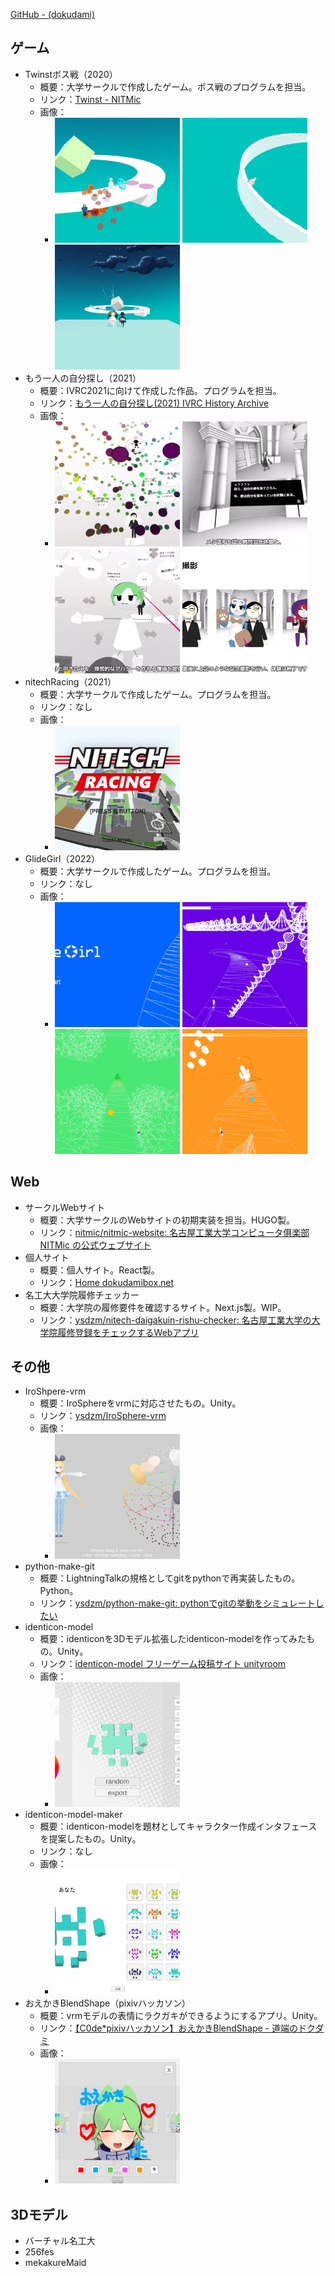 
[GitHub - (dokudami)](https://github.com/ysdzm)

## ゲーム

- Twinstボス戦（2020）
    - 概要：大学サークルで作成したゲーム。ボス戦のプログラムを担当。
    - リンク：[Twinst - NITMic](https://nitmic.club.nitech.ac.jp/post/0004/)
    - 画像：
        - <img src="image.png" alt="alt text" width="200" height="200" style="object-fit: cover;"> <img src="image-1.png" alt="alt text" width="200" height="200" style="object-fit: cover;"> <img src="image-2.png" alt="alt text" width="200" height="200" style="object-fit: cover;">
- もう一人の自分探し（2021）
    - 概要：IVRC2021に向けて作成した作品。プログラムを担当。
    - リンク：[もう一人の自分探し(2021) IVRC History Archive](https://ivrc.net/archive/%E3%82%82%E3%81%86%E4%B8%80%E4%BA%BA%E3%81%AE%E8%87%AA%E5%88%86%E6%8E%A2%E3%81%972021/)
    - 画像：
        - <img src="image-7.png" alt="alt text" width="200" height="200" style="object-fit: cover;"> <img src="image-9.png" alt="alt text" width="200" height="200" style="object-fit: cover;"> <img src="image-19.png" alt="alt text" width="200" height="200" style="object-fit: cover;"> <img src="image-20.png" alt="alt text" width="200" height="200" style="object-fit: cover;">
- nitechRacing（2021）
    - 概要：大学サークルで作成したゲーム。プログラムを担当。
    - リンク：なし
    - 画像：
        - <img src="image-14.png" alt="alt text" width="200" height="200" style="object-fit: cover;">
- GlideGirl（2022）
    - 概要：大学サークルで作成したゲーム。プログラムを担当。
    - リンク：なし
    - 画像：
        - <img src="image-12.png" alt="alt text" width="200" height="200" style="object-fit: cover;"> <img src="image-3.png" alt="alt text" width="200" height="200" style="object-fit: cover;"> <img src="image-4.png" alt="alt text" width="200" height="200" style="object-fit: cover;"> <img src="image-5.png" alt="alt text" width="200" height="200" style="object-fit: cover;">

## Web

- サークルWebサイト
    - 概要：大学サークルのWebサイトの初期実装を担当。HUGO製。
    - リンク：[nitmic/nitmic-website: 名古屋工業大学コンピュータ俱楽部 NITMic の公式ウェブサイト](https://github.com/nitmic/nitmic-website)
- 個人サイト
    - 概要：個人サイト。React製。
    - リンク：[Home dokudamibox.net](https://dokudamibox.net/)
- 名工大大学院履修チェッカー
    - 概要：大学院の履修要件を確認するサイト。Next.js製。WIP。
    - リンク：[ysdzm/nitech-daigakuin-rishu-checker: 名古屋工業大学の大学院履修登録をチェックするWebアプリ](https://github.com/ysdzm/nitech-daigakuin-rishu-checker)

## その他

- IroShpere-vrm
    - 概要：IroSphereをvrmに対応させたもの。Unity。
    - リンク：[ysdzm/IroSphere-vrm](https://github.com/ysdzm/IroSphere-vrm)
    - 画像：
        - <img src="image-13.png" alt="alt text" width="200" height="200" style="object-fit: cover;">
- python-make-git
    - 概要：LightningTalkの規格としてgitをpythonで再実装したもの。Python。
    - リンク：[ysdzm/python-make-git: pythonでgitの挙動をシミュレートしたい](https://github.com/ysdzm/python-make-git)
- identicon-model
    - 概要：identiconを3Dモデル拡張したidenticon-modelを作ってみたもの。Unity。
    - リンク：[identicon-model フリーゲーム投稿サイト unityroom](https://unityroom.com/games/identicon-model)
    - 画像：
        - <img src="image-11.png" alt="alt text" width="200" height="200" style="object-fit: cover;">
- identicon-model-maker
    - 概要：identicon-modelを題材としてキャラクター作成インタフェースを提案したもの。Unity。
    - リンク：なし
    - 画像：
        - <img src="image-6.png" alt="alt text" width="200" height="200" style="object-fit: cover;">
- おえかきBlendShape（pixivハッカソン）
    - 概要：vrmモデルの表情にラクガキができるようにするアプリ。Unity。
    - リンク：[【C0de*pixivハッカソン】おえかきBlendShape - 道端のドクダミ](https://dokudamichang.hatenablog.com/entry/2024/02/10/034112)
    - 画像：
        - <img src="image-13-1.png" alt="alt text" width="200" height="200" style="object-fit: cover;">

## 3Dモデル
- バーチャル名工大
- 256fes
- mekakureMaid